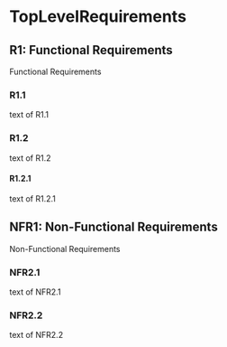 # TopLevelRequirements 
 

## R1: Functional Requirements 
Functional Requirements 

### R1.1 
text of R1.1 

### R1.2 
text of R1.2 

#### R1.2.1 
text of R1.2.1 

## NFR1: Non-Functional Requirements 
Non-Functional Requirements 

### NFR2.1 
text of NFR2.1 

### NFR2.2 
text of NFR2.2 

